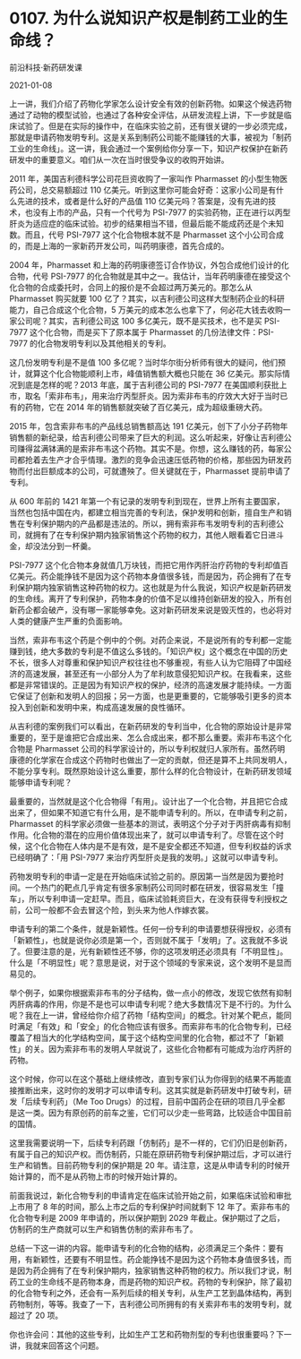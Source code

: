 # 0107. 为什么说知识产权是制药工业的生命线？

前沿科技·新药研发课

2021-01-08

上一讲，我们介绍了药物化学家怎么设计安全有效的创新药物。如果这个候选药物通过了动物的模型试验，也通过了各种安全评估，从研发流程上讲，下一步就是临床试验了。但是在实际的操作中，在临床实验之前，还有很关键的一步必须完成，那就是申请药物发明专利。这是关系到制药公司能不能赚钱的大事，被视为「制药工业的生命线」。这一讲，我会通过一个案例给你分享一下，知识产权保护在新药研发中的重要意义。咱们从一次在当时很受争议的收购开始讲。

2011 年，美国吉利德科学公司花巨资收购了一家叫作 Pharmasset 的小型生物医药公司，总交易额超过 110 亿美元。听到这里你可能会好奇：这家小公司是有什么先进的技术，或者是什么好的产品值 110 亿美元吗？答案是，没有先进的技术，也没有上市的产品，只有一个代号为 PSI-7977 的实验药物，正在进行以丙型肝炎为适应症的临床试验。初步的结果相当不错，但最后能不能成药还是个未知数。而且，代号 PSI-7977 这个化合物根本就不是 Pharmasset 这个小公司合成的，而是上海的一家新药开发公司，叫药明康德，首先合成的。

2004 年，Pharmasset 和上海的药明康德签订合作协议，外包合成他们设计的化合物，代号 PSI-7977 的化合物就是其中之一。我估计，当年药明康德在接受这个化合物的合成委托时，合同上的报价是不会超过两万美元的。那怎么从 Pharmasset 购买就要 100 亿了？其实，以吉利德公司这样大型制药企业的科研能力，自己合成这个化合物，5 万美元的成本怎么也拿下了，何必花大钱去收购一家公司呢？其实，吉利德公司这 100 多亿美元，既不是买技术，也不是买 PSI-7977 这个化合物，而是买下了原本属于 Pharmasset 的几份法律文件：PSI-7977 的化合物发明专利以及其他相关的专利。

这几份发明专利是不是值 100 多亿呢？当时华尔街分析师有很大的疑问，他们预计，就算这个化合物能顺利上市，峰值销售额大概也只能在 36 亿美元。那实际情况到底是怎样的呢？2013 年底，属于吉利德公司的 PSI-7977 在美国顺利获批上市，取名「索非布韦」，用来治疗丙型肝炎。因为索非布韦的疗效大大好于当时已有的药物，它在 2014 年的销售额就突破了百亿美元，成为超级重磅大药。

2015 年，包含索非布韦的产品线总销售额高达 191 亿美元，创下了小分子药物年销售额的新纪录，给吉利德公司带来了巨大的利润。这么听起来，好像让吉利德公司赚得盆满钵满的是索非布韦这个药物。其实不是。你想，这么赚钱的药，每家公司都抢着去生产才合乎情理。激烈的竞争会迅速压低药物的价格，那些因为研发药物而付出巨额成本的公司，可就遭殃了。但关键就在于，Pharmasset 提前申请了专利。

从 600 年前的 1421 年第一个有记录的发明专利到现在，世界上所有主要国家，当然也包括中国在内，都建立相当完善的专利法，保护发明和创新，擅自生产和销售在专利保护期内的产品都是违法的。所以，拥有索非布韦发明专利的吉利德公司，就拥有了在专利保护期内独家销售这个药物的权力，其他人眼看着它日进斗金，却没法分到一杯羹。

PSI-7977 这个化合物本身就值几万块钱，而把它用作丙肝治疗药物的专利却值百亿美元。药企能挣钱不是因为这个药物本身值很多钱，而是因为，药企拥有了在专利保护期内独家销售这种药物的权力。这也就是为什么我说，知识产权是新药研发的生命线。离开了专利保护，药物本身的价值不足以维持创新研发的投入，所有创新药企都会破产，没有哪一家能够幸免。这对新药研发来说是毁灭性的，也必将对人类的健康产生严重的负面影响。

当然，索非布韦这个药是个例中的个例。对药企来说，不是说所有的专利都一定能赚到钱，绝大多数的专利是不值这么多钱的。「知识产权」这个概念在中国的历史不长，很多人对尊重和保护知识产权往往也不够重视，有些人认为它阻碍了中国经济的高速发展，甚至还有一小部分人为了牟利故意侵犯知识产权。在我看来，这些都是非常错误的。正是因为有知识产权的保护，经济的高速发展才能持续。一方面它保证了创新和发明人的回报；另一方面，也是更重要的，它能够吸引更多的资本投入到创新和发明中来，构成高速发展的良性循环。

从吉利德的案例我们可以看出，在新药研发的专利当中，化合物的原始设计是非常重要的，至于是谁把它合成出来、怎么合成出来，都不那么重要。索非布韦这个化合物是 Pharmasset 公司的科学家设计的，所以专利权就归人家所有。虽然药明康德的化学家在合成这个药物时也做出了一定的贡献，但还是算不上共同发明人，不能分享专利。既然原始设计这么重要，那什么样的化合物设计，在新药研发领域能够申请专利呢？

最重要的，当然就是这个化合物得「有用」。设计出了一个化合物，并且把它合成出来了，但如果不知道它有什么用，是不能申请专利的。所以，在申请专利之前，Pharmasset 的科学家必须做一些基本的测试，表明这个分子对于丙肝病毒有抑制作用。化合物的潜在的应用价值体现出来了，就可以申请专利了。尽管在这个时候，这个化合物在人体内是不是有效，是不是安全都还不知道，但专利权益的诉求已经明确了：「用 PSI-7977 来治疗丙型肝炎是我的发明。」这就可以申请专利。

药物发明专利的申请一定是在开始临床试验之前的。原因第一当然是因为要抢时间。一个热门的靶点几乎肯定有很多家制药公司同时都在研发，很容易发生「撞车」，所以专利申请一定赶早。而且，临床试验耗资巨大，在没有获得专利授权之前，公司一般都不会去冒这个险，到头来为他人作嫁衣裳。

申请专利的第二个条件，就是新颖性。任何一份专利的申请要想获得授权，必须有「新颖性」，也就是说你必须是第一个，否则就不属于「发明」了。这我就不多说了。但要注意的是，光有新颖性还不够，你的这项发明还必须具有「不明显性」。什么是「不明显性」呢？意思是说，对于这个领域的专家来说，这个发明不是显而易见的。

举个例子，如果你根据索非布韦的分子结构，做一点小的修改，发现它依然有抑制丙肝病毒的作用，你是不是也可以申请专利呢？绝大多数情况下是不行的。为什么呢？我在上一讲，曾经给你介绍了药物「结构空间」的概念。针对某个靶点，能同时满足「有效」和「安全」的化合物应该有很多。而索非布韦的化合物专利，已经覆盖了相当大的化学结构空间，属于这个结构空间里的化合物，都过不了「新颖性」的关。因为索非布韦的发明人早就说了，这些化合物都有可能成为治疗丙肝的药物。

这个时候，你可以在这个基础上继续修改，直到专家们认为你得到的结果不再能直接推断出来，这时你的发明才可以申请专利。这其实就是新药研发中打破专利，研发「后续专利药」（Me Too Drugs）的过程，目前中国药企在研的项目几乎全都是这一类。因为有原创药的前车之鉴，它们可以少走一些弯路，比较适合中国目前的国情。

这里我需要说明一下，后续专利药跟「仿制药」是不一样的，它们仍旧是创新药，有属于自己的知识产权。而仿制药，只能在原研药物专利保护期过后，才可以进行生产和销售。目前药物专利的保护期是 20 年。请注意，这是从申请专利的时候开始计算的，而不是从药物上市的时候开始计算的。

前面我说过，新化合物专利的申请肯定在临床试验开始之前，如果临床试验和审批上市用了 8 年的时间，那么上市之后的专利保护时间就剩下 12 年了。索非布韦的化合物专利是 2009 年申请的，所以保护期到 2029 年截止。保护期过了之后，仿制药的生产商就可以生产和销售仿制的索非布韦了。

总结一下这一讲的内容。能申请专利的化合物的结构，必须满足三个条件：要有用，有新颖性，还要有不明显性。药企能挣钱不是因为这个药物本身值很多钱，而是因为药企拥有了在专利保护期内，独家销售这种药物的权力。所以我们才说，制药工业的生命线不是药物本身，而是药物的知识产权。药物的专利保护，除了最初的化合物专利之外，还会有一系列后续的相关专利，从生产工艺到晶体结构，再到药物制剂，等等。我查了一下，吉利德公司所拥有的有关索非布韦的发明专利，就超过了 20 项。

你也许会问：其他的这些专利，比如生产工艺和药物剂型的专利也很重要吗？下一讲，我就来回答这个问题。